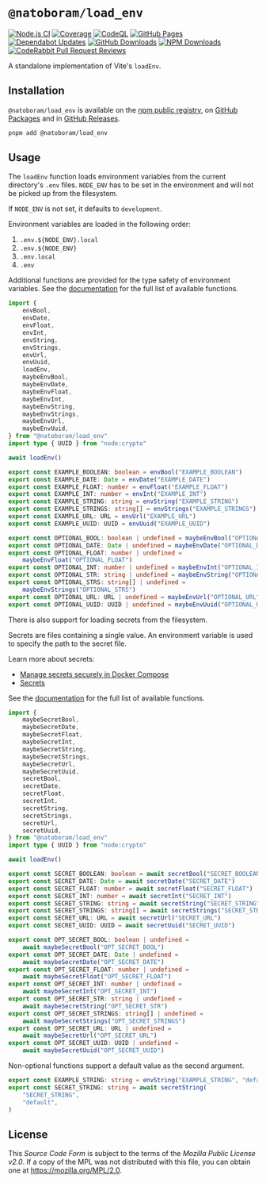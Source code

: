 # `@natoboram/load_env`

[![Node.js CI](https://github.com/NatoBoram/load_env/actions/workflows/node.js.yaml/badge.svg)](https://github.com/NatoBoram/load_env/actions/workflows/node.js.yaml) [![Coverage](https://img.shields.io/badge/dynamic/json?url=https%3A%2F%2Fnatoboram.github.io%2Fload_env%2Fcoverage%2Fcoverage-summary.json&query=total.branches.pct&suffix=%25&logo=vitest&label=coverage&color=acd268)](https://natoboram.github.io/load_env/coverage) [![CodeQL](https://github.com/NatoBoram/load_env/actions/workflows/github-code-scanning/codeql/badge.svg)](https://github.com/NatoBoram/load_env/actions/workflows/github-code-scanning/codeql) [![GitHub Pages](https://github.com/NatoBoram/load_env/actions/workflows/github-pages.yaml/badge.svg)](https://github.com/NatoBoram/load_env/actions/workflows/github-pages.yaml) [![Dependabot Updates](https://github.com/NatoBoram/load_env/actions/workflows/dependabot/dependabot-updates/badge.svg)](https://github.com/NatoBoram/load_env/actions/workflows/dependabot/dependabot-updates) [![GitHub Downloads](https://img.shields.io/github/downloads/natoboram/load_env/total?logo=github&color=0969da)](https://github.com/natoboram/load_env/releases) [![NPM Downloads](https://img.shields.io/npm/dt/%40natoboram/load_env?logo=npm&color=CB3837)](https://www.npmjs.com/package/@natoboram/load_env) [![CodeRabbit Pull Request Reviews](https://img.shields.io/coderabbit/prs/github/NatoBoram/load_env?logo=CodeRabbit&logoColor=FF570A&label=CodeRabbit%20Reviews&labelColor=171717&color=FF570A)](https://github.com/NatoBoram/load_env/pulls?q=reviewed-by%3Acoderabbitai%5Bbot%5D)

A standalone implementation of Vite's `loadEnv`.

## Installation

`@natoboram/load_env` is available on the [npm public registry](https://www.npmjs.com/package/@natoboram/load_env), on [GitHub Packages](https://github.com/NatoBoram/load_env/pkgs/npm/load_env) and in [GitHub Releases](https://github.com/NatoBoram/load_env/releases).

```sh
pnpm add @natoboram/load_env
```

## Usage

The `loadEnv` function loads environment variables from the current directory's `.env` files. `NODE_ENV` has to be set in the environment and will not be picked up from the filesystem.

If `NODE_ENV` is not set, it defaults to `development`.

Environment variables are loaded in the following order:

1. `.env.${NODE_ENV}.local`
2. `.env.${NODE_ENV}`
3. `.env.local`
4. `.env`

Additional functions are provided for the type safety of environment variables. See the [documentation](https://natoboram.github.io/load_env) for the full list of available functions.

```ts
import {
	envBool,
	envDate,
	envFloat,
	envInt,
	envString,
	envStrings,
	envUrl,
	envUuid,
	loadEnv,
	maybeEnvBool,
	maybeEnvDate,
	maybeEnvFloat,
	maybeEnvInt,
	maybeEnvString,
	maybeEnvStrings,
	maybeEnvUrl,
	maybeEnvUuid,
} from "@natoboram/load_env"
import type { UUID } from "node:crypto"

await loadEnv()

export const EXAMPLE_BOOLEAN: boolean = envBool("EXAMPLE_BOOLEAN")
export const EXAMPLE_DATE: Date = envDate("EXAMPLE_DATE")
export const EXAMPLE_FLOAT: number = envFloat("EXAMPLE_FLOAT")
export const EXAMPLE_INT: number = envInt("EXAMPLE_INT")
export const EXAMPLE_STRING: string = envString("EXAMPLE_STRING")
export const EXAMPLE_STRINGS: string[] = envStrings("EXAMPLE_STRINGS")
export const EXAMPLE_URL: URL = envUrl("EXAMPLE_URL")
export const EXAMPLE_UUID: UUID = envUuid("EXAMPLE_UUID")

export const OPTIONAL_BOOL: boolean | undefined = maybeEnvBool("OPTIONAL_BOOL")
export const OPTIONAL_DATE: Date | undefined = maybeEnvDate("OPTIONAL_DATE")
export const OPTIONAL_FLOAT: number | undefined =
	maybeEnvFloat("OPTIONAL_FLOAT")
export const OPTIONAL_INT: number | undefined = maybeEnvInt("OPTIONAL_INT")
export const OPTIONAL_STR: string | undefined = maybeEnvString("OPTIONAL_STR")
export const OPTIONAL_STRS: string[] | undefined =
	maybeEnvStrings("OPTIONAL_STRS")
export const OPTIONAL_URL: URL | undefined = maybeEnvUrl("OPTIONAL_URL")
export const OPTIONAL_UUID: UUID | undefined = maybeEnvUuid("OPTIONAL_UUID")
```

There is also support for loading secrets from the filesystem.

Secrets are files containing a single value. An environment variable is used to specify the path to the secret file.

Learn more about secrets:

- [Manage secrets securely in Docker Compose](https://docs.docker.com/compose/how-tos/use-secrets)
- [Secrets](https://docs.docker.com/reference/compose-file/secrets)

See the [documentation](https://natoboram.github.io/load_env) for the full list of available functions.

```ts
import {
	maybeSecretBool,
	maybeSecretDate,
	maybeSecretFloat,
	maybeSecretInt,
	maybeSecretString,
	maybeSecretStrings,
	maybeSecretUrl,
	maybeSecretUuid,
	secretBool,
	secretDate,
	secretFloat,
	secretInt,
	secretString,
	secretStrings,
	secretUrl,
	secretUuid,
} from "@natoboram/load_env"
import type { UUID } from "node:crypto"

await loadEnv()

export const SECRET_BOOLEAN: boolean = await secretBool("SECRET_BOOLEAN")
export const SECRET_DATE: Date = await secretDate("SECRET_DATE")
export const SECRET_FLOAT: number = await secretFloat("SECRET_FLOAT")
export const SECRET_INT: number = await secretInt("SECRET_INT")
export const SECRET_STRING: string = await secretString("SECRET_STRING")
export const SECRET_STRINGS: string[] = await secretStrings("SECRET_STRINGS")
export const SECRET_URL: URL = await secretUrl("SECRET_URL")
export const SECRET_UUID: UUID = await secretUuid("SECRET_UUID")

export const OPT_SECRET_BOOL: boolean | undefined =
	await maybeSecretBool("OPT_SECRET_BOOL")
export const OPT_SECRET_DATE: Date | undefined =
	await maybeSecretDate("OPT_SECRET_DATE")
export const OPT_SECRET_FLOAT: number | undefined =
	await maybeSecretFloat("OPT_SECRET_FLOAT")
export const OPT_SECRET_INT: number | undefined =
	await maybeSecretInt("OPT_SECRET_INT")
export const OPT_SECRET_STR: string | undefined =
	await maybeSecretString("OPT_SECRET_STR")
export const OPT_SECRET_STRINGS: string[] | undefined =
	await maybeSecretStrings("OPT_SECRET_STRINGS")
export const OPT_SECRET_URL: URL | undefined =
	await maybeSecretUrl("OPT_SECRET_URL")
export const OPT_SECRET_UUID: UUID | undefined =
	await maybeSecretUuid("OPT_SECRET_UUID")
```

Non-optional functions support a default value as the second argument.

```ts
export const EXAMPLE_STRING: string = envString("EXAMPLE_STRING", "default")
export const SECRET_STRING: string = await secretString(
	"SECRET_STRING",
	"default",
)
```

## License

This _Source Code Form_ is subject to the terms of the _Mozilla Public License v2.0_. If a copy of the MPL was not distributed with this file, you can obtain one at <https://mozilla.org/MPL/2.0>.
